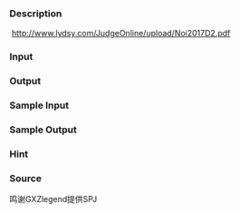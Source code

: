 
### Description
 http://www.lydsy.com/JudgeOnline/upload/Noi2017D2.pdf
### Input

### Output

### Sample Input

### Sample Output

### Hint

### Source
鸣谢GXZlegend提供SPJ